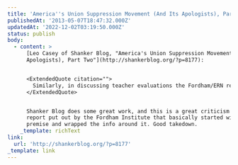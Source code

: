 ```yaml
---
title: 'America''s Union Suppression Movement (And Its Apologists), Part Two'
publishedAt: '2013-05-07T18:47:32.000Z'
updatedAt: '2022-12-02T03:19:50.000Z'
status: publish
body:
  - content: >
      [Leo Casey of Shanker Blog, "America's Union Suppression Movement (And Its
      Apologists), Part Two"](http://shankerblog.org/?p=8177):


      <ExtendedQuote citation="">
        Similarly, in discussing teacher evaluations the Fordham/ERN report focuses entirely on matters of seniority layoffs, tenure and dismissal. There is no discussion of whether evaluations provide meaningful feedback and professional supports to teachers, thus improving the quality of teaching and learning across the board. The notion that tenure and due process could provide good teachers with the necessary protections to speak out when students are not being properly educated or are being unfairly treated is not even contemplated.
      </ExtendedQuote>


      Shanker Blog does some great work, and this is a great criticism of a
      report put out by the Fordham Institute that basically started with a
      premise and wrapped the info around it. Good takedown.
    _template: richText
link:
  url: 'http://shankerblog.org/?p=8177'
_template: link
---
```


